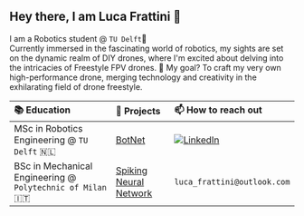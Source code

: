 ## Hey there, I am Luca Frattini :wave:

I am a Robotics student @ `TU Delft`🤖 \
Currently immersed in the fascinating world of robotics, my sights are set on the dynamic realm of DIY drones, where I'm excited about delving into the intricacies of Freestyle FPV drones.
🎯 My goal? To craft my very own high-performance drone, merging technology and creativity in the exhilarating field of drone freestyle.

| 📚 Education | 📌 Projects | 📫 How to reach out |
|:---|:---|:---|
|MSc in Robotics Engineering @ ``TU Delft`` 🇳🇱|[BotNet](https://github.com/LucaFrat/BotNet)|[![LinkedIn](https://img.shields.io/badge/linkedin-%230077B5.svg?style=for-the-badge&logo=linkedin&logoColor=white)](https://www.linkedin.com/in/luca-frattini-578144233/)|
|BSc in Mechanical Engineering @ ``Polytechnic of Milan`` :it:|[Spiking Neural Network](https://github.com/LucaFrat/Research_Intern_SNN)|``luca_frattini@outlook.com``|


